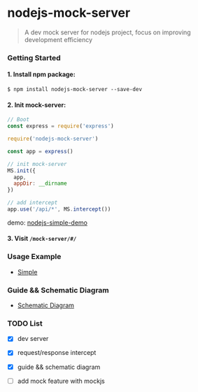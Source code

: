 # nodejs-mock-server

> A dev mock server for nodejs project, focus on improving development efficiency

### Getting Started

#### 1. Install npm package:
```
$ npm install nodejs-mock-server --save-dev
```
#### 2. Init mock-server:
```javascript
// Boot 
const express = require('express')

require('nodejs-mock-server')

const app = express()

// init mock-server
MS.init({
  app,
  appDir: __dirname
})

// add intercept
app.use('/api/*', MS.intercept())
```

demo: [nodejs-simple-demo](https://github.com/Peter-WF/nodejs-simple-demo/blob/master/app/routes/index.js#L22)

#### 3. Visit `/mock-server/#/` 

### Usage Example

* [Simple](/doc/usage-examples.md)

### Guide && Schematic Diagram

* [Schematic Diagram](/doc/schematic-diagram.md)

### TODO List

* [x] dev server

* [x] request/response intercept 

* [x] guide && schematic diagram

* [ ] add mock feature with mockjs 